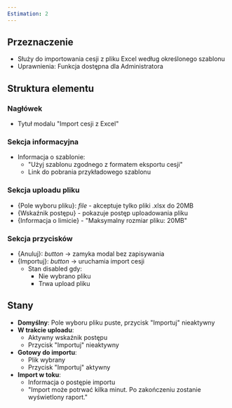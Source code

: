 ```yaml
---
Estimation: 2
---
```


## Przeznaczenie

- Służy do importowania cesji z pliku Excel według określonego szablonu
- Uprawnienia: Funkcja dostępna dla Administratora

## Struktura elementu

### Nagłówek

- Tytuł modalu "Import cesji z Excel"

### Sekcja informacyjna

- Informacja o szablonie:
  - "Użyj szablonu zgodnego z formatem eksportu cesji"
  - Link do pobrania przykładowego szablonu

### Sekcja uploadu pliku

- {Pole wyboru pliku}: *file* - akceptuje tylko pliki .xlsx do 20MB
- {Wskaźnik postępu} - pokazuje postęp uploadowania pliku
- {Informacja o limicie} - "Maksymalny rozmiar pliku: 20MB"

### Sekcja przycisków

- {Anuluj}: *button* -> zamyka modal bez zapisywania
- {Importuj}: *button* -> uruchamia import cesji
  - Stan disabled gdy:
    - Nie wybrano pliku
    - Trwa upload pliku

## Stany

- **Domyślny**: Pole wyboru pliku puste, przycisk "Importuj" nieaktywny
- **W trakcie uploadu**:
  - Aktywny wskaźnik postępu
  - Przycisk "Importuj" nieaktywny
- **Gotowy do importu**:
  - Plik wybrany
  - Przycisk "Importuj" aktywny
- **Import w toku**:
  - Informacja o postępie importu
  - "Import może potrwać kilka minut. Po zakończeniu zostanie wyświetlony raport."
